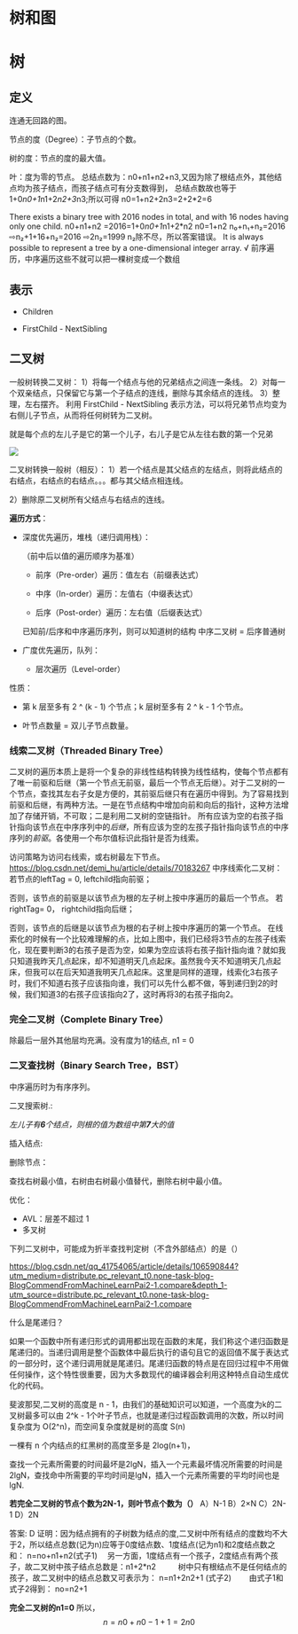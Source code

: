# 树和图

# 树

## 定义

连通无回路的图。

节点的度（Degree）：子节点的个数。

树的度：节点的度的最大值。

叶：度为零的节点。
总结点数为：n0+n1+n2+n3,又因为除了根结点外，其他结点均为孩子结点，而孩子结点可有分支数得到，
总结点数故也等于1+0*n0+1*n1+2*n2+3*n3;所以可得
n0=1+n2+2n3=2+2*2=6 

There exists a binary tree with 2016 nodes in total, and with 16 nodes having only one child.
n0+n1+n2 =2016=1+0*n0+1*n1+2*n2 
n0=1+n2 n₀+n₁+n₂=2016
⇨n₂+1+16+n₂=2016
⇨2n₂=1999
n₂除不尽，所以答案错误。
It is always possible to represent a tree by a one-dimensional integer array.  √  前序遍历，中序遍历这些不就可以把一棵树变成一个数组

## 表示

* Children

* FirstChild - NextSibling

## 二叉树
一般树转换二叉树：
1）将每一个结点与他的兄弟结点之间连一条线。
2）对每一个双亲结点，只保留它与第一个子结点的连线，删除与其余结点的连线。
3）整理，左右摆齐。
利用 FirstChild - NextSibling 表示方法，可以将兄弟节点均变为右侧儿子节点，从而将任何树转为二叉树。

就是每个点的左儿子是它的第一个儿子，右儿子是它从左往右数的第一个兄弟

![](https://img-blog.csdn.net/20180713160942112?watermark/2/text/aHR0cHM6Ly9ibG9nLmNzZG4ubmV0L2ZvcmV2ZXJfZHJlYW1z/font/5a6L5L2T/fontsize/400/fill/I0JBQkFCMA==/dissolve/70)

二叉树转换一般树（相反）：
      1）若一个结点是其父结点的左结点，则将此结点的右结点，右结点的右结点。。。都与其父结点相连线。

 2）删除原二叉树所有父结点与右结点的连线。

**遍历方式**：

* 深度优先遍历，堆栈（递归调用栈）：

    （前中后以值的遍历顺序为基准）

    * 前序（Pre-order）遍历：值左右（前缀表达式）

    * 中序（In-order）遍历：左值右（中缀表达式）

    * 后序（Post-order）遍历：左右值（后缀表达式）

    已知前/后序和中序遍历序列，则可以知道树的结构
中序二叉树 = 后序普通树

* 广度优先遍历，队列：

    * 层次遍历（Level-order）

性质：

* 第 k 层至多有 2 ^ (k - 1) 个节点；k 层树至多有 2 ^ k - 1 个节点。

* 叶节点数量 = 双儿子节点数量。

### 线索二叉树（Threaded Binary Tree）
二叉树的遍历本质上是将一个复杂的非线性结构转换为线性结构，使每个节点都有了唯一前驱和后继（第一个节点无前驱，最后一个节点无后继）。对于二叉树的一个节点，查找其左右子女是方便的，其前驱后继只有在遍历中得到。为了容易找到前驱和后继，有两种方法。一是在节点结构中增加向前和向后的指针，这种方法增加了存储开销，不可取；二是利用二叉树的空链指针。
所有应该为空的右孩子指针指向该节点在中序序列中的*后继*，所有应该为空的左孩子指针指向该节点的中序序列的*前驱*。各使用一个布尔值标识此指针是否为线索。

访问策略为访问右线索，或右树最左下节点。
https://blog.csdn.net/demi_hu/article/details/70183267
中序线索化二叉树：若节点的leftTag = 0, leftchild指向前驱；

否则，该节点的前驱是以该节点为根的左子树上按中序遍历的最后一个节点。
若rightTag= 0， rightchild指向后继；

否则，该节点的后继是以该节点为根的右子树上按中序遍历的第一个节点。
在线索化的时候有一个比较难理解的点，比如上图中，我们已经将3节点的左孩子线索化，现在要判断3的右孩子是否为空，如果为空应该将右孩子指针指向谁？就如我只知道我昨天几点起床，却不知道明天几点起床。虽然我今天不知道明天几点起床，但我可以在后天知道我明天几点起床。这里是同样的道理，线索化3右孩子时，我们不知道右孩子应该指向谁，我们可以先什么都不做，等到递归到2的时候，我们知道3的右孩子应该指向2了，这时再将3的右孩子指向2。

### 完全二叉树（Complete Binary Tree）

除最后一层外其他层均充满。没有度为1的结点, n1 = 0 

### 二叉查找树（Binary Search Tree，BST）

中序遍历时为有序序列。

二叉搜索树.:

*左儿子有**6**个结点，则根的值为数组中第**7**大的值*

插入结点:



删除节点：

查找右树最小值，右树由右树最小值替代，删除右树中最小值。

优化：

* AVL：层差不超过 1
* 多叉树

下列二叉树中，可能成为折半查找判定树（不含外部结点）的是（）

https://blog.csdn.net/qq_41754065/article/details/106590844?utm_medium=distribute.pc_relevant_t0.none-task-blog-BlogCommendFromMachineLearnPai2-1.compare&depth_1-utm_source=distribute.pc_relevant_t0.none-task-blog-BlogCommendFromMachineLearnPai2-1.compare

什么是尾递归？ 

如果一个函数中所有递归形式的调用都出现在函数的末尾，我们称这个递归函数是尾递归的。当递归调用是整个函数体中最后执行的语句且它的返回值不属于表达式的一部分时，这个递归调用就是尾递归。尾递归函数的特点是在回归过程中不用做任何操作，这个特性很重要，因为大多数现代的编译器会利用这种特点自动生成优化的代码。

斐波那契,二叉树的高度是 n - 1，由我们的基础知识可以知道，一个高度为k的二叉树最多可以由 2^k - 1个叶子节点，也就是递归过程函数调用的次数，所以时间复杂度为 O(2^n)，而空间复杂度就是树的高度 S(n)

 

一棵有 n 个内结点的红黑树的高度至多是 2log(n+1)，

 

查找一个元素所需要的时间最坏是2lgN，插入一个元素最坏情况所需要的时间是2lgN，查找命中所需要的平均时间是lgN，插入一个元素所需要的平均时间也是lgN.



**若完全二叉树的节点个数为2N-1，则叶节点个数为（）**
  A）N-1    B）2×N    C）2N-1    D）2N

答案: D
  证明：因为结点拥有的子树数为结点的度,二叉树中所有结点的度数均不大于2，所以结点总数(记为n)应等于0度结点数、1度结点(记为n1)和2度结点数之和：     n=no+n1+n2(式子1)　
  另一方面，1度结点有一个孩子，2度结点有两个孩子，故二叉树中孩子结点总数是：n1+2*n2 　 　
  树中只有根结点不是任何结点的孩子，故二叉树中的结点总数又可表示为：             n=n1+2n2+1 (式子2)　　
  由式子1和式子2得到： no=n2+1

  **完全二叉树的n1=0** 所以，
$$
n = n0 + n0 - 1 + 1 = 2n0
$$
